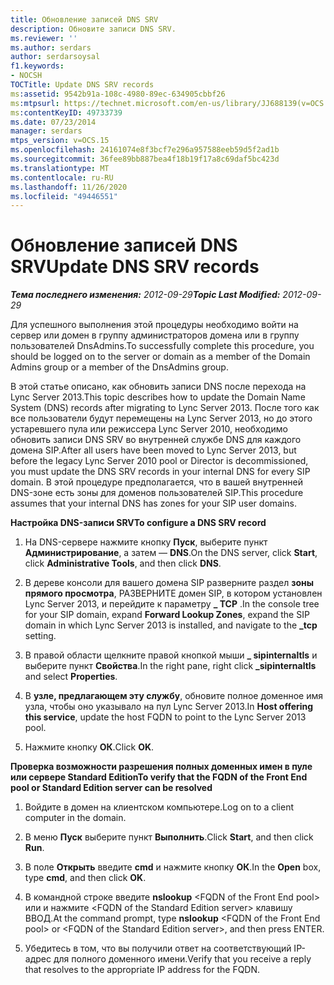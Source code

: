 ```yaml
---
title: Обновление записей DNS SRV
description: Обновите записи DNS SRV.
ms.reviewer: ''
ms.author: serdars
author: serdarsoysal
f1.keywords:
- NOCSH
TOCTitle: Update DNS SRV records
ms:assetid: 9542b91a-108c-4980-89ec-634905cbbf26
ms:mtpsurl: https://technet.microsoft.com/en-us/library/JJ688139(v=OCS.15)
ms:contentKeyID: 49733739
ms.date: 07/23/2014
manager: serdars
mtps_version: v=OCS.15
ms.openlocfilehash: 24161074e8f3bcf7e296a957588eeb59d5f2ad1b
ms.sourcegitcommit: 36fee89bb887bea4f18b19f17a8c69daf5bc423d
ms.translationtype: MT
ms.contentlocale: ru-RU
ms.lasthandoff: 11/26/2020
ms.locfileid: "49446551"
---
```

# <a name="update-dns-srv-records"></a><span data-ttu-id="2a677-103">Обновление записей DNS SRV</span><span class="sxs-lookup"><span data-stu-id="2a677-103">Update DNS SRV records</span></span>

<div data-xmlns="http://www.w3.org/1999/xhtml">

<div class="topic" data-xmlns="http://www.w3.org/1999/xhtml" data-msxsl="urn:schemas-microsoft-com:xslt" data-cs="https://msdn.microsoft.com/">

<div data-asp="https://msdn2.microsoft.com/asp">



</div>

<div id="mainSection">

<div id="mainBody"><span data-ttu-id="2a677-104">

<span> </span></span><span class="sxs-lookup"><span data-stu-id="2a677-104">

<span> </span></span></span>

<span data-ttu-id="2a677-105">_**Тема последнего изменения:** 2012-09-29_</span><span class="sxs-lookup"><span data-stu-id="2a677-105">_**Topic Last Modified:** 2012-09-29_</span></span>

<span data-ttu-id="2a677-106">Для успешного выполнения этой процедуры необходимо войти на сервер или домен в группу администраторов домена или в группу пользователей DnsAdmins.</span><span class="sxs-lookup"><span data-stu-id="2a677-106">To successfully complete this procedure, you should be logged on to the server or domain as a member of the Domain Admins group or a member of the DnsAdmins group.</span></span>

<span data-ttu-id="2a677-107">В этой статье описано, как обновить записи DNS после перехода на Lync Server 2013.</span><span class="sxs-lookup"><span data-stu-id="2a677-107">This topic describes how to update the Domain Name System (DNS) records after migrating to Lync Server 2013.</span></span> <span data-ttu-id="2a677-108">После того как все пользователи будут перемещены на Lync Server 2013, но до этого устаревшего пула или режиссера Lync Server 2010, необходимо обновить записи DNS SRV во внутренней службе DNS для каждого домена SIP.</span><span class="sxs-lookup"><span data-stu-id="2a677-108">After all users have been moved to Lync Server 2013, but before the legacy Lync Server 2010 pool or Director is decommissioned, you must update the DNS SRV records in your internal DNS for every SIP domain.</span></span> <span data-ttu-id="2a677-109">В этой процедуре предполагается, что в вашей внутренней DNS-зоне есть зоны для доменов пользователей SIP.</span><span class="sxs-lookup"><span data-stu-id="2a677-109">This procedure assumes that your internal DNS has zones for your SIP user domains.</span></span>

<span data-ttu-id="2a677-110">**Настройка DNS-записи SRV**</span><span class="sxs-lookup"><span data-stu-id="2a677-110">**To configure a DNS SRV record**</span></span>

1.  <span data-ttu-id="2a677-111">На DNS-сервере нажмите кнопку **Пуск**, выберите пункт **Администрирование**, а затем — **DNS**.</span><span class="sxs-lookup"><span data-stu-id="2a677-111">On the DNS server, click **Start**, click **Administrative Tools**, and then click **DNS**.</span></span>

2.  <span data-ttu-id="2a677-112">В дереве консоли для вашего домена SIP разверните раздел **зоны прямого просмотра**, РАЗВЕРНИТЕ домен SIP, в котором установлен Lync Server 2013, и перейдите к параметру **\_ TCP** .</span><span class="sxs-lookup"><span data-stu-id="2a677-112">In the console tree for your SIP domain, expand **Forward Lookup Zones**, expand the SIP domain in which Lync Server 2013 is installed, and navigate to the **\_tcp** setting.</span></span>

3.  <span data-ttu-id="2a677-113">В правой области щелкните правой кнопкой мыши **\_ sipinternaltls** и выберите пункт **Свойства**.</span><span class="sxs-lookup"><span data-stu-id="2a677-113">In the right pane, right click **\_sipinternaltls** and select **Properties**.</span></span>

4.  <span data-ttu-id="2a677-114">В **узле, предлагающем эту службу**, обновите полное доменное имя узла, чтобы оно указывало на пул Lync Server 2013.</span><span class="sxs-lookup"><span data-stu-id="2a677-114">In **Host offering this service**, update the host FQDN to point to the Lync Server 2013 pool.</span></span>

5.  <span data-ttu-id="2a677-115">Нажмите кнопку **ОК**.</span><span class="sxs-lookup"><span data-stu-id="2a677-115">Click **OK**.</span></span>

<span data-ttu-id="2a677-116">**Проверка возможности разрешения полных доменных имен в пуле или сервере Standard Edition**</span><span class="sxs-lookup"><span data-stu-id="2a677-116">**To verify that the FQDN of the Front End pool or Standard Edition server can be resolved**</span></span>

1.  <span data-ttu-id="2a677-117">Войдите в домен на клиентском компьютере.</span><span class="sxs-lookup"><span data-stu-id="2a677-117">Log on to a client computer in the domain.</span></span>

2.  <span data-ttu-id="2a677-118">В меню **Пуск** выберите пункт **Выполнить**.</span><span class="sxs-lookup"><span data-stu-id="2a677-118">Click **Start**, and then click **Run**.</span></span>

3.  <span data-ttu-id="2a677-119">В поле **Открыть** введите **cmd** и нажмите кнопку **ОК**.</span><span class="sxs-lookup"><span data-stu-id="2a677-119">In the **Open** box, type **cmd**, and then click **OK**.</span></span>

4.  <span data-ttu-id="2a677-120">В командной строке введите **nslookup** \<FQDN of the Front End pool\> или и нажмите \<FQDN of the Standard Edition server\> клавишу ВВОД.</span><span class="sxs-lookup"><span data-stu-id="2a677-120">At the command prompt, type **nslookup** \<FQDN of the Front End pool\> or \<FQDN of the Standard Edition server\>, and then press ENTER.</span></span>

5.  <span data-ttu-id="2a677-121">Убедитесь в том, что вы получили ответ на соответствующий IP-адрес для полного доменного имени.</span><span class="sxs-lookup"><span data-stu-id="2a677-121">Verify that you receive a reply that resolves to the appropriate IP address for the FQDN.</span></span>

<span data-ttu-id="2a677-122"></div>

<span> </span>

</div>

</div>

</span><span class="sxs-lookup"><span data-stu-id="2a677-122"></div>

<span> </span>

</div>

</div>

</span></span></div>

